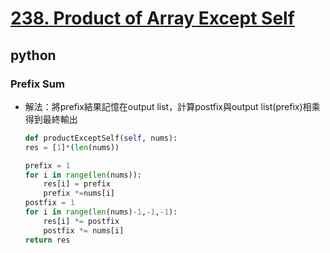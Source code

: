 # [238. Product of Array Except Self](https://leetcode.com/problems/product-of-array-except-self/)
## python
### Prefix Sum
* 解法：將prefix結果記憶在output list，計算postfix與output list(prefix)相乘得到最終輸出
    ```python
    def productExceptSelf(self, nums):
    res = [1]*(len(nums))

    prefix = 1
    for i in range(len(nums)):
        res[i] = prefix
        prefix *=nums[i]
    postfix = 1
    for i in range(len(nums)-1,-1,-1):
        res[i] *= postfix
        postfix *= nums[i]
    return res
    ```